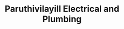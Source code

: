 ---
title: "Paruthivilayill Electrical and Plumbing"
url: /edava/paruthivilayill-electrical-and-plumbing/
shop: hardware
---